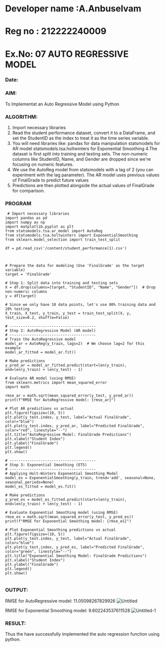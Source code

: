 # Developer name :A.Anbuselvam
# Reg no : 212222240009
# Ex.No: 07                                       AUTO REGRESSIVE MODEL
### Date: 
### AIM:
To Implementat an Auto Regressive Model using Python
### ALGORITHM:
1. Import necessary libraries
2. Read the student performance dataset, convert it to a DataFrame, and set the StudentID as the index to treat it as the time series variable.
3. You will need libraries like: pandas for data manipulation statsmodels for AR model statsmodels.tsa.holtwinters for Exponential Smoothing
4.The dataset is first split into training and testing sets. The non-numeric columns like StudentID, Name, and Gender are dropped since we're focusing on numeric features.
5. We use the AutoReg model from statsmodels with a lag of 2 (you can experiment with the lag parameter). The AR model uses previous values of FinalGrade to predict future values
6.  Predictions are then plotted alongside the actual values of FinalGrade for comparison.
### PROGRAM
```
 # Import necessary libraries
import pandas as pd
import numpy as np
import matplotlib.pyplot as plt
from statsmodels.tsa.ar_model import AutoReg
from statsmodels.tsa.holtwinters import ExponentialSmoothing
from sklearn.model_selection import train_test_split

df = pd.read_csv('/content/student_performance(1).csv')



# Prepare the data for modeling (Use 'FinalGrade' as the target variable)
target = 'FinalGrade'

# Step 1: Split data into training and testing sets
X = df.drop(columns=[target, "StudentID", "Name", "Gender"])  # Drop non-numeric columns
y = df[target]

# Since we only have 10 data points, let's use 80% training data and 20% testing
X_train, X_test, y_train, y_test = train_test_split(X, y, test_size=0.2, shuffle=False)

# ---------------------------------------
# Step 2: AutoRegressive Model (AR model)
# ---------------------------------------
# Train the AutoRegressive model
model_ar = AutoReg(y_train, lags=2)  # We choose lag=2 for this example
model_ar_fitted = model_ar.fit()

# Make predictions
y_pred_ar = model_ar_fitted.predict(start=len(y_train), end=len(y_train) + len(y_test) - 1)

# Evaluate AR model (using RMSE)
from sklearn.metrics import mean_squared_error
import math

rmse_ar = math.sqrt(mean_squared_error(y_test, y_pred_ar))
print(f"RMSE for AutoRegressive model: {rmse_ar}")

# Plot AR predictions vs actual
plt.figure(figsize=(10, 5))
plt.plot(y_test.index, y_test, label="Actual FinalGrade", color="blue")
plt.plot(y_test.index, y_pred_ar, label="Predicted FinalGrade", color="red", linestyle="--")
plt.title("AutoRegressive Model: FinalGrade Predictions")
plt.xlabel("Student Index")
plt.ylabel("FinalGrade")
plt.legend()
plt.show()

# ---------------------------------------
# Step 3: Exponential Smoothing (ETS)
# ---------------------------------------
# Applying Holt-Winters Exponential Smoothing Model
model_es = ExponentialSmoothing(y_train, trend='add', seasonal=None, seasonal_periods=None)
model_es_fitted = model_es.fit()

# Make predictions
y_pred_es = model_es_fitted.predict(start=len(y_train), end=len(y_train) + len(y_test) - 1)

# Evaluate Exponential Smoothing model (using RMSE)
rmse_es = math.sqrt(mean_squared_error(y_test, y_pred_es))
print(f"RMSE for Exponential Smoothing model: {rmse_es}")

# Plot Exponential Smoothing predictions vs actual
plt.figure(figsize=(10, 5))
plt.plot(y_test.index, y_test, label="Actual FinalGrade", color="blue")
plt.plot(y_test.index, y_pred_es, label="Predicted FinalGrade", color="green", linestyle="--")
plt.title("Exponential Smoothing Model: FinalGrade Predictions")
plt.xlabel("Student Index")
plt.ylabel("FinalGrade")
plt.legend()
plt.show()


```
### OUTPUT:
RMSE for AutoRegressive model: 11.05098267829926
![Untitled](https://github.com/user-attachments/assets/4260702f-7e60-4e1a-b277-43476a183aef)

RMSE for Exponential Smoothing model: 9.602243537611528
![Untitled-1](https://github.com/user-attachments/assets/f27222c1-ba91-4478-87d9-dfa117f92890)
### RESULT:
Thus the have successfully implemented the auto regression function using python.
